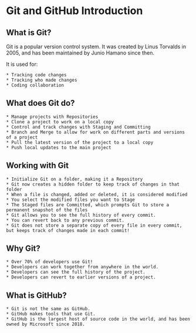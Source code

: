 # Git and GitHub Introduction

## What is Git?

Git is a popular version control system. It was created by Linus Torvalds in 2005, and has been maintained by Junio Hamano since then.

It is used for:

    * Tracking code changes
    * Tracking who made changes
    * Coding collaboration

## What does Git do?
    
    * Manage projects with Repositories
    * Clone a project to work on a local copy
    * Control and track changes with Staging and Committing
    * Branch and Merge to allow for work on different parts and versions of a project
    * Pull the latest version of the project to a local copy
    * Push local updates to the main project

## Working with Git
    
    * Initialize Git on a folder, making it a Repository
    * Git now creates a hidden folder to keep track of changes in that folder
    * When a file is changed, added or deleted, it is considered modified
    * You select the modified files you want to Stage
    * The Staged files are Committed, which prompts Git to store a permanent snapshot of the files
    * Git allows you to see the full history of every commit.
    * You can revert back to any previous commit.
    * Git does not store a separate copy of every file in every commit, but keeps track of changes made in each commit!

## Why Git?

    * Over 70% of developers use Git!
    * Developers can work together from anywhere in the world.
    * Developers can see the full history of the project.
    * Developers can revert to earlier versions of a project.

## What is GitHub?

    * Git is not the same as GitHub.
    * GitHub makes tools that use Git.
    * GitHub is the largest host of source code in the world, and has been owned by Microsoft since 2018.